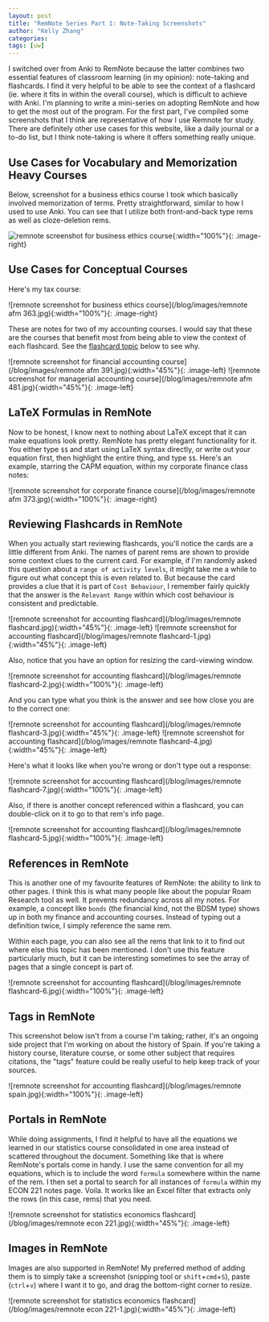 ```yaml
---
layout: post
title: "RemNote Series Part 1: Note-Taking Screenshots"
author: "Kelly Zhang"
categories:
tags: [uw]
---
```


I switched over from Anki to RemNote because the latter combines two essential features of classroom learning (in my opinion): note-taking and flashcards. I find it very helpful to be able to see the context of a flashcard (ie. where it fits in within the overall course), which is difficult to achieve with Anki. I'm planning to write a mini-series on adopting RemNote and how to get the most out of the program. For the first part, I've compiled some screenshots that I think are representative of how I use Remnote for study. There are definitely other use cases for this website, like a daily journal or a to-do list, but I think note-taking is where it offers something really unique.

## Use Cases for Vocabulary and Memorization Heavy Courses

Below, screenshot for a business ethics course I took which basically involved memorization of terms. Pretty straightforward, similar to how I used to use Anki. You can see that I utilize both front-and-back type rems as well as cloze-deletion rems.

![remnote screenshot for business ethics course](/blog/images/remnote20%afm20%311.jpg){:width="100%"}{: .image-right}

## Use Cases for Conceptual Courses

Here's my tax course:

![remnote screenshot for business ethics course](/blog/images/remnote afm 363.jpg){:width="100%"}{: .image-right}

These are notes for two of my accounting courses. I would say that these are the courses that benefit most from being able to view the context of each flashcard. See the [flashcard topic](#reviewing-flashcards-in-remnote) below to see why.

![remnote screenshot for financial accounting course](/blog/images/remnote afm 391.jpg){:width="45%"}{: .image-left}
![remnote screenshot for managerial accounting course](/blog/images/remnote afm 481.jpg){:width="45%"}{: .image-left}

## LaTeX Formulas in RemNote

Now to be honest, I know next to nothing about LaTeX except that it can make equations look pretty. RemNote has pretty elegant functionality for it. You either type `$$` and start using LaTeX syntax directly, or write out your equation first, then highlight the entire thing, and type `$$`. Here's an example, starring the CAPM equation, within my corporate finance class notes:

![remnote screenshot for corporate finance course](/blog/images/remnote afm 373.jpg){:width="100%"}{: .image-right}

## Reviewing Flashcards in RemNote

When you actually start reviewing flashcards, you'll notice the cards are a little different from Anki. The names of parent rems are shown to provide some context clues to the current card. For example, if I'm randomly asked this question about a `range of activity levels`, it might take me a while to figure out what concept this is even related to. But because the card provides a clue that it is part of `Cost Behaviour`, I remember fairly quickly that the answer is the `Relevant Range` within which cost behaviour is consistent and predictable.

![remnote screenshot for accounting flashcard](/blog/images/remnote flashcard.jpg){:width="45%"}{: .image-left}
![remnote screenshot for accounting flashcard](/blog/images/remnote flashcard-1.jpg){:width="45%"}{: .image-left}

Also, notice that you have an option for resizing the card-viewing window.

![remnote screenshot for accounting flashcard](/blog/images/remnote flashcard-2.jpg){:width="100%"}{: .image-left}

And you can type what you think is the answer and see how close you are to the correct one:

![remnote screenshot for accounting flashcard](/blog/images/remnote flashcard-3.jpg){:width="45%"}{: .image-left}
![remnote screenshot for accounting flashcard](/blog/images/remnote flashcard-4.jpg){:width="45%"}{: .image-left}

Here's what it looks like when you're wrong or don't type out a response:

![remnote screenshot for accounting flashcard](/blog/images/remnote flashcard-7.jpg){:width="100%"}{: .image-left}

Also, if there is another concept referenced within a flashcard, you can double-click on it to go to that rem's info page.

![remnote screenshot for accounting flashcard](/blog/images/remnote flashcard-5.jpg){:width="100%"}{: .image-left}

## References in RemNote

This is another one of my favourite features of RemNote: the ability to link to other pages. I think this is what many people like about the popular Roam Research tool as well. It prevents redundancy across all my notes. For example, a concept like `bonds` (the financial kind, not the BDSM type) shows up in both my finance and accounting courses. Instead of typing out a definition twice, I simply reference the same rem.

Within each page, you can also see all the rems that link to it to find out where else this topic has been mentioned. I don't use this feature particularly much, but it can be interesting sometimes to see the array of pages that a single concept is part of.

![remnote screenshot for accounting flashcard](/blog/images/remnote flashcard-6.jpg){:width="100%"}{: .image-left}

## Tags in RemNote

This screenshot below isn't from a course I'm taking; rather, it's an ongoing side project that I'm working on about the history of Spain. If you're taking a history course, literature course, or some other subject that requires citations, the "tags" feature could be really useful to help keep track of your sources.

![remnote screenshot for accounting flashcard](/blog/images/remnote spain.jpg){:width="100%"}{: .image-left}

## Portals in RemNote

While doing assignments, I find it helpful to have all the equations we learned in our statistics course consolidated in one area instead of scattered throughout the document. Something like that is where RemNote's portals come in handy. I use the same convention for all my equations, which is to include the word `formula` somewhere within the name of the rem. I then set a portal to search for all instances of `formula` within my ECON 221 notes page. Voila. It works like an Excel filter that extracts only the rows (in this case, rems) that you need.

![remnote screenshot for statistics economics flashcard](/blog/images/remnote econ 221.jpg){:width="45%"}{: .image-left}

## Images in RemNote

Images are also supported in RemNote! My preferred method of adding them is to simply take a screenshot (snipping tool or `shift`+`cmd`+`S`), paste (`ctrl`+`v`) where I want it to go, and drag the bottom-right corner to resize.

![remnote screenshot for statistics economics flashcard](/blog/images/remnote econ 221-1.jpg){:width="45%"}{: .image-left}
